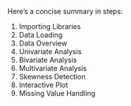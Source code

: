 Here’s a concise summary in steps:
1. Importing Libraries
2. Data Loading
3. Data Overview
4. Univariate Analysis
5. Bivariate Analysis
6. Multivariate Analysis
7. Skewness Detection
8. Interactive Plot
9. Missing Value Handling
